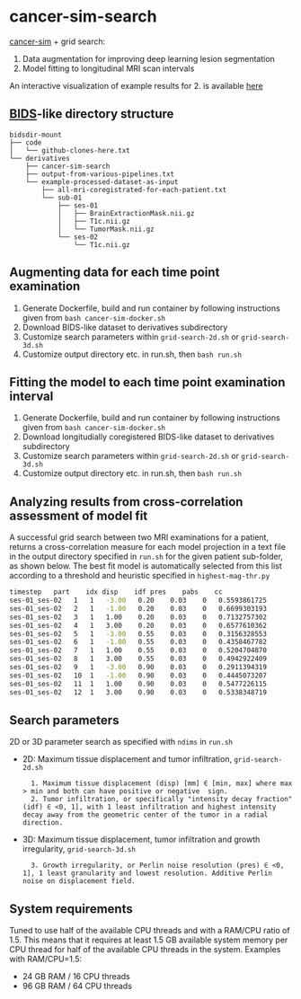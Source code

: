 # cancer-sim-search

[cancer-sim](https://github.com/ivartz/cancer-sim) + grid search:
1. Data augmentation for improving deep learning lesion segmentation
2. Model fitting to longitudinal MRI scan intervals

An interactive visualization of example results for 2. is available [here](https://cancer-sim.com/)

## [BIDS](https://bids.neuroimaging.io/)-like directory structure
```
bidsdir-mount
├── code
│   └── github-clones-here.txt
└── derivatives
    ├── cancer-sim-search
    ├── output-from-various-pipelines.txt
    └── example-processed-dataset-as-input
        ├── all-mri-coregistrated-for-each-patient.txt
        └── sub-01
            ├── ses-01
            │   ├── BrainExtractionMask.nii.gz
            │   ├── T1c.nii.gz
            │   └── TumorMask.nii.gz
            └── ses-02
                └── T1c.nii.gz
```

## Augmenting data for each time point examination
1. Generate Dockerfile, build and run container by following instructions given from `bash cancer-sim-docker.sh`
2. Download BIDS-like dataset to derivatives subdirectory
3. Customize search parameters within `grid-search-2d.sh` or `grid-search-3d.sh`
4. Customize output directory etc. in run.sh, then `bash run.sh`

## Fitting the model to each time point examination interval
1. Generate Dockerfile, build and run container by following instructions given from `bash cancer-sim-docker.sh`
2. Download longitudially coregistered BIDS-like dataset to derivatives subdirectory
3. Customize search parameters within `grid-search-2d.sh` or `grid-search-3d.sh`
4. Customize output directory etc. in run.sh, then `bash run.sh`

## Analyzing results from cross-correlation assessment of model fit
A successful grid search between two MRI examinations for a patient, returns a cross-correlation measure for each model projection in a text file in the output directory specified in `run.sh` for the given patient sub-folder,  as shown below. The best fit model is automatically selected from this list according to a threshold and heuristic specified in `highest-mag-thr.py`
```bash
timestep   part    idx disp    idf pres    pabs    cc
ses-01_ses-02   1   1   -3.00   0.20    0.03    0   0.5593861725
ses-01_ses-02   2   1   -1.00   0.20    0.03    0   0.6699303193
ses-01_ses-02   3   1   1.00    0.20    0.03    0   0.7132757302
ses-01_ses-02   4   1   3.00    0.20    0.03    0   0.6577610362
ses-01_ses-02   5   1   -3.00   0.55    0.03    0   0.3156328553
ses-01_ses-02   6   1   -1.00   0.55    0.03    0   0.4358467782
ses-01_ses-02   7   1   1.00    0.55    0.03    0   0.5204704870
ses-01_ses-02   8   1   3.00    0.55    0.03    0   0.4942922409
ses-01_ses-02   9   1   -3.00   0.90    0.03    0   0.2911394319
ses-01_ses-02   10  1   -1.00   0.90    0.03    0   0.4445073207
ses-01_ses-02   11  1   1.00    0.90    0.03    0   0.5477226115
ses-01_ses-02   12  1   3.00    0.90    0.03    0   0.5338348719
```
## Search parameters
2D or 3D parameter search as specified with `ndims` in `run.sh`
- 2D: Maximum tissue displacement and tumor infiltration, `grid-search-2d.sh`

        1. Maximum tissue displacement (disp) [mm] ∈ [min, max] where max > min and both can have positive or negative  sign.
		2. Tumor infiltration, or specifically "intensity decay fraction" (idf) ∈ <0, 1], with 1 least infiltration and highest intensity decay away from the geometric center of the tumor in a radial direction.

- 3D: Maximum tissue displacement, tumor infiltration and growth irregularity, `grid-search-3d.sh`

		3. Growth irregularity, or Perlin noise resolution (pres) ∈ <0, 1], 1 least granularity and lowest resolution. Additive Perlin noise on displacement field.
		
## System requirements
Tuned to use half of the available CPU threads and with a RAM/CPU ratio of 1.5. This means that it requires at least 1.5 GB available system memory per CPU thread for half of the available CPU threads in the system. Examples with RAM/CPU=1.5:
- 24 GB RAM / 16 CPU threads
- 96 GB RAM / 64 CPU threads
